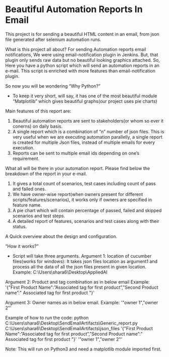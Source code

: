# Beautiful Automation Reports In Email
This project is for sending a beautiful HTML content in an email, from json file generated after selenium automation runs.

What is this project all about?
For sending Automation reports email notifications, We were using email-notification plugin in Jenkins. But, that plugin only sends raw data but no beautiful looking graphics attached.
So, Here you have a python script which will send an automation reports in an e-mail. This script is enriched with more features than email-notification plugin.

So now you will be wondering “Why Python?”
-	To keep it very short, will say, it has one of the most beautiful module “Matplotlib” which gives beautiful graphs(our project uses pie charts)

Main features of this report are:
1.	Beautiful automation reports are sent to stakeholders(or whom so ever it conerns) on daily basis.
2.	A single report which is a combination of “n” number of json files. This is very useful when we are  executing automation parallelly, a single report is created for multiple Json files, instead of multiple emails for every execution.
3.	Reports can be sent to multiple email ids depending on one’s requirement.

What all will be there in your automation report. Please find below the breakdown of the report in your e-mail.

1.	It gives a total count of scenarios, test cases including count of pass and failed ones.
2.  We have owner-wise report(when owners present for different scripts/features/scenarios), it works only if owners are specified in feature name.
2.	A pie chart which will contain percentage of passed, failed and skipped scenarios and test steps.
3.	A detailed report of features, scenarios and test cases along with their status.


A Quick overview about the design and configuration.

“How it works?”
-	Script will take three arguments.
Argument 1: location of cucumber files(works for windows): It takes json files location as argument1 and process all the data of all the json files present in given location.
Example: C:\\Users\\shara6\\Desktop\\AppliedAI

Argument 2: Product and tag combination as in below email
Example: '{"First Product Name":”Associated tag for first product”,”Second Product name”:" Associated tag for first product "}' 

Argument 3: Owner names as in below email.
Example: '"owner 1","owner 2"'

Example of how to run the code:
python C:\Users\shara6\Desktop\SendEmailArtifacts\Generic_report.py C:\Users\shara6\Desktop\SendEmailArtifacts\json_files '{"First Product Name":”Associated tag for first product”,”Second Product name”:" Associated tag for first product "}' '"owner 1","owner 2"'

Note: This will run on Python3 and need a matplotlib module imported first.
